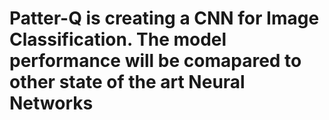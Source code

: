 # Patter-Q is creating a CNN for Image Classification. The model performance will be comapared to other state of the art Neural Networks
